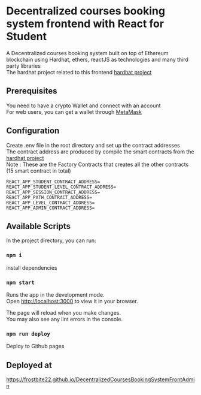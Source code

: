 # Decentralized courses booking system frontend with React for Student
A Decentralized courses booking system built on top of Ethereum blockchain using Hardhat, ethers, reactJS as technologies and many third party libraries <br>
The hardhat project related to this frontend [hardhat project](https://github.com/Frostbite22/DecentralizedCoursesBookingSystem)

## Prerequisites 
You need to have a crypto Wallet and connect with an account <br>
For web users, you can get a wallet through [MetaMask](https://metamask.io/) 

## Configuration 
Create .env file in the root directory and set up the contract addresses <br>
The contract address are produced by compile the smart contracts from the [hardhat project](https://github.com/Frostbite22/DecentralizedCoursesBookingSystem) <br>
Note : These are the Factory Contracts that creates all the other contracts (15 smart contract in total)
```
REACT_APP_STUDENT_CONTRACT_ADDRESS=
REACT_APP_STUDENT_LEVEL_CONTRACT_ADDRESS=
REACT_APP_SESSION_CONTRACT_ADDRESS=
REACT_APP_PATH_CONTRACT_ADDRESS=
REACT_APP_LEVEL_CONTRACT_ADDRESS=
REACT_APP_ADMIN_CONTRACT_ADDRESS=
```

## Available Scripts

In the project directory, you can run:

### `npm i`

install dependencies

### `npm start`

Runs the app in the development mode.\
Open [http://localhost:3000](http://localhost:3000) to view it in your browser.

The page will reload when you make changes.\
You may also see any lint errors in the console.

### `npm run deploy`

Deploy to Github pages

## Deployed at 
https://frostbite22.github.io/DecentralizedCoursesBookingSystemFrontAdmin



